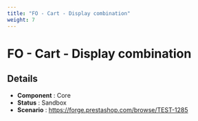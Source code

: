 ```yaml
---
title: "FO - Cart - Display combination"
weight: 7
---
```


# FO - Cart - Display combination
## Details
* **Component** : Core
* **Status** : Sandbox
* **Scenario** : https://forge.prestashop.com/browse/TEST-1285

